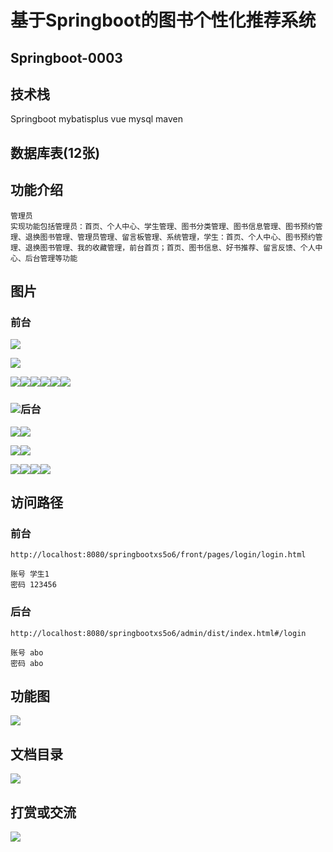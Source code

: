# 基于Springboot的图书个性化推荐系统

## Springboot-0003



## 技术栈

Springboot mybatisplus vue mysql maven



## 数据库表(12张)



## 功能介绍

```properties
管理员
实现功能包括管理员：首页、个人中心、学生管理、图书分类管理、图书信息管理、图书预约管理、退换图书管理、管理员管理、留言板管理、系统管理，学生：首页、个人中心、图书预约管理、退换图书管理、我的收藏管理，前台首页；首页、图书信息、好书推荐、留言反馈、个人中心、后台管理等功能
```



## 图片

### 前台

![](./images/1.jpg)

![](./images/2.jpg)





![](./images/3.jpg)![](./images/4.jpg)![](./images/5.jpg)![](./images/6.jpg)![](./images/7.jpg)![](./images/8.jpg)

### ![](./images/9.jpg)后台

![](./images/10.jpg)![](./images/11.jpg)

![](./images/12.jpg)![](./images/13.jpg)



![](./images/14.jpg)![](./images/15.jpg)![](./images/16.jpg)![](./images/17.jpg)



## 访问路径

### 前台

```properties
http://localhost:8080/springbootxs5o6/front/pages/login/login.html

账号 学生1
密码 123456
```

### 后台

```properties
http://localhost:8080/springbootxs5o6/admin/dist/index.html#/login

账号 abo
密码 abo
```





## 功能图

![](./images/gn.png)



## 文档目录

![](./images/wd.jpg)



## 打赏或交流

![](./images/vx.jpg)







